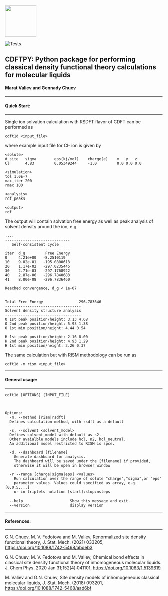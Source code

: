<!-- <img src="https://user-images.githubusercontent.com/1958085/147704729-3887dbe0-83ba-4c0d-9188-88df15930007.png" width="100"> -->
<img src="https://user-images.githubusercontent.com/1958085/147726000-0be6dc67-b849-4cfb-b589-22e3229041b5.png" width="100">


![Tests](https://github.com/mvaliev/cdftpy/actions/workflows/tests.yaml/badge.svg)
## CDFTPY: Python package for performing classical density functional theory calculations for molecular liquids 
#### Marat Valiev and Gennady Chuev
___
#### Quick Start:
___
Single ion solvation calculation with RSDFT flavor of CDFT
can be performed as
```
cdft1d <input_file>
```
where example input file for Cl- ion is given by
```
<solute>
# site   sigma        eps(kj/mol)    charge(e)    x   y   z
Cl       4.83         0.05349244     -1.0         0.0 0.0 0.0

<simulation>
tol 1.0E-7
max_iter 200
rmax 100

<analysis>
rdf_peaks

<output>
rdf
```
The output will contain solvation free energy as well as peak
analysis of solvent density around the ion, e.g.
```
....
-----------------------------
   Self-consistent cycle     
-----------------------------
iter  d_g         Free Energy 
0     4.21e+00   -8.2510119
10    9.02e-01   -195.0800613
20    1.17e-02   -297.0235445
30    2.71e-03   -297.1768922
40    2.87e-06   -296.7840683
41    8.80e-08   -296.7836460

Reached convergence, d_g < 1e-07


Total Free Energy               -296.783646
----------------------------------
Solvent density structure analysis
----------------------------------
O 1st peak position/height: 3.13 4.68  
O 2nd peak position/height: 5.93 1.38  
O 1st min position/height: 4.44 0.54  
  
H 1st peak position/height: 2.16 8.00  
H 2nd peak position/height: 4.93 1.29  
H 1st min position/height: 3.26 0.37 
```
The same calculation but with RISM methodology
can be run as

    cdft1d -m rism <input_file>

___
#### General usage:
___
    cdft1d [OPTIONS] [INPUT_FILE]



    Options:
      -m, --method [rism|rsdft]
      Defines calculation method, with rsdft as a default

      -s, --solvent <solvent_model>
      Defines solvent_model with default as s2. 
      Other avaialble models include hcl, n2, hcl_neutral.
      An additional model restricted to RISM is spce.

      -d, --dashboard [filename]      
        Generate dashboard for analysis. 
        The dashboard will be saved under the [filename] if provided, 
        otherwise it will be open in browser window

      -r --range [charge|sigma|eps] <values>
        Run calculation over the range of solute "charge","sigma",or "eps" 
        parameter values. Values could specified as array, e.g. [0,0.5,...] 
        or in triplets notation [start]:stop:nsteps

      --help                     Show this message and exit.
      --version                  display version


___
#### References:
___
G.N. Chuev, M. V. Fedotova and M. Valiev,
 Renormalized site density functional theory,
 J. Stat. Mech. (2021) 033205, https://doi.org/10.1088/1742-5468/abdeb3

G.N. Chuev, M. V. Fedotova and M. Valiev,
Chemical bond effects in classical site density 
functional theory of inhomogeneous molecular liquids. 
J. Chem Phys. 2020 Jan 31;152(4):041101,
https://doi.org/10.1063/1.5139619

M. Valiev and G.N. Chuev,
 Site density models of inhomogeneous classical molecular liquids,
 J. Stat. Mech. (2018) 093201,
https://doi.org/10.1088/1742-5468/aad6bf

 
 
